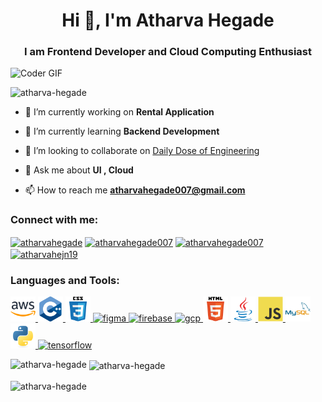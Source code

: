 
<h1 align="center">Hi 👋, I'm Atharva Hegade</h1>
<h3 align="center">I am Frontend Developer and Cloud Computing Enthusiast</h3>
<img alt="Coder GIF" height=250 width=350 src="https://cdn.dribbble.com/users/730703/screenshots/6581243/avento.gif" />

<p align="left"> <img src="https://komarev.com/ghpvc/?username=atharva-hegade&label=Profile%20views&color=0e75b6&style=flat" alt="atharva-hegade" /> </p>

- 🔭 I’m currently working on **Rental Application**

- 🌱 I’m currently learning **Backend Development**

- 👯 I’m looking to collaborate on [Daily Dose of Engineering](https://daily-dose-of-engineering.glide.page/)

- 💬 Ask me about **UI , Cloud**

- 📫 How to reach me **atharvahegade007@gmail.com**

<h3 align="left">Connect with me:</h3>
<p align="left">
<a href="https://linkedin.com/in/atharvahegade" target="blank"><img align="center" src="https://raw.githubusercontent.com/rahuldkjain/github-profile-readme-generator/master/src/images/icons/Social/linked-in-alt.svg" alt="atharvahegade" height="30" width="40" /></a>
<a href="https://instagram.com/atharva_hegade_007" target="blank"><img align="center" src="https://raw.githubusercontent.com/rahuldkjain/github-profile-readme-generator/master/src/images/icons/Social/instagram.svg" alt="atharvahegade007" height="30" width="40" /></a>
<a href="https://www.hackerrank.com/atharvahegade007" target="blank"><img align="center" src="https://raw.githubusercontent.com/rahuldkjain/github-profile-readme-generator/master/src/images/icons/Social/hackerrank.svg" alt="atharvahegade007" height="30" width="40" /></a>
<a href="https://auth.geeksforgeeks.org/user/atharvahejn19" target="blank"><img align="center" src="https://raw.githubusercontent.com/rahuldkjain/github-profile-readme-generator/master/src/images/icons/Social/geeks-for-geeks.svg" alt="atharvahejn19" height="30" width="40" /></a>
</p>

<h3 align="left">Languages and Tools:</h3>
<p align="left"> <a href="https://aws.amazon.com" target="_blank" rel="noreferrer"> <img src="https://raw.githubusercontent.com/devicons/devicon/master/icons/amazonwebservices/amazonwebservices-original-wordmark.svg" alt="aws" width="40" height="40"/> </a> <a href="https://www.w3schools.com/cpp/" target="_blank" rel="noreferrer"> <img src="https://raw.githubusercontent.com/devicons/devicon/master/icons/cplusplus/cplusplus-original.svg" alt="cplusplus" width="40" height="40"/> </a> <a href="https://www.w3schools.com/css/" target="_blank" rel="noreferrer"> <img src="https://raw.githubusercontent.com/devicons/devicon/master/icons/css3/css3-original-wordmark.svg" alt="css3" width="40" height="40"/> </a> <a href="https://www.figma.com/" target="_blank" rel="noreferrer"> <img src="https://www.vectorlogo.zone/logos/figma/figma-icon.svg" alt="figma" width="40" height="40"/> </a> <a href="https://firebase.google.com/" target="_blank" rel="noreferrer"> <img src="https://www.vectorlogo.zone/logos/firebase/firebase-icon.svg" alt="firebase" width="40" height="40"/> </a> <a href="https://cloud.google.com" target="_blank" rel="noreferrer"> <img src="https://www.vectorlogo.zone/logos/google_cloud/google_cloud-icon.svg" alt="gcp" width="40" height="40"/> </a> <a href="https://www.w3.org/html/" target="_blank" rel="noreferrer"> <img src="https://raw.githubusercontent.com/devicons/devicon/master/icons/html5/html5-original-wordmark.svg" alt="html5" width="40" height="40"/> </a> <a href="https://www.java.com" target="_blank" rel="noreferrer"> <img src="https://raw.githubusercontent.com/devicons/devicon/master/icons/java/java-original.svg" alt="java" width="40" height="40"/> </a> <a href="https://developer.mozilla.org/en-US/docs/Web/JavaScript" target="_blank" rel="noreferrer"> <img src="https://raw.githubusercontent.com/devicons/devicon/master/icons/javascript/javascript-original.svg" alt="javascript" width="40" height="40"/> </a> <a href="https://www.mysql.com/" target="_blank" rel="noreferrer"> <img src="https://raw.githubusercontent.com/devicons/devicon/master/icons/mysql/mysql-original-wordmark.svg" alt="mysql" width="40" height="40"/> </a> <a href="https://www.python.org" target="_blank" rel="noreferrer"> <img src="https://raw.githubusercontent.com/devicons/devicon/master/icons/python/python-original.svg" alt="python" width="40" height="40"/> </a> <a href="https://www.tensorflow.org" target="_blank" rel="noreferrer"> <img src="https://www.vectorlogo.zone/logos/tensorflow/tensorflow-icon.svg" alt="tensorflow" width="40" height="40"/> </a> </p>

<p><img align="left" src="https://github-readme-stats.vercel.app/api/top-langs?username=atharva-hegade&show_icons=true&locale=en&layout=compact" alt="atharva-hegade" /></p>

<p>&nbsp;<img align="center" src="https://github-readme-stats.vercel.app/api?username=atharva-hegade&show_icons=true&locale=en" alt="atharva-hegade" /></p>

<p><img align="center" src="https://github-readme-streak-stats.herokuapp.com/?user=atharva-hegade&" alt="atharva-hegade" /></p>

